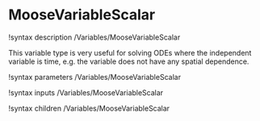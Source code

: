 # MooseVariableScalar

!syntax description /Variables/MooseVariableScalar

This variable type is very useful for solving ODEs where the independent
variable is time, e.g. the variable does not have any spatial dependence.

!syntax parameters /Variables/MooseVariableScalar

!syntax inputs /Variables/MooseVariableScalar

!syntax children /Variables/MooseVariableScalar
